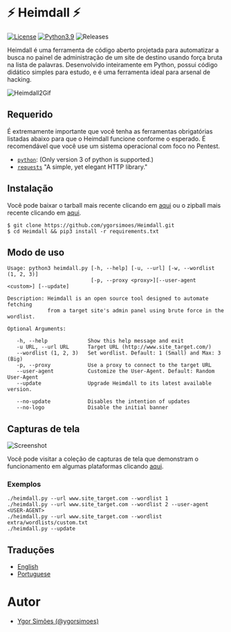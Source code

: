 # ⚡️ Heimdall ⚡️
[![License](https://img.shields.io/badge/License-MIT-critical.svg?style=flat&logo=)](https://github.com/ygorsimoes/Heimdall/blob/master/LICENSE) [![Python3.9](https://img.shields.io/badge/Python-3.9-yellow.svg?style=flat&logo=python)](https://www.python.org/) ![Releases](https://img.shields.io/badge/release-v5.0--stable-green)

Heimdall é uma ferramenta de código aberto projetada para automatizar a busca no painel de administração de um site de destino usando força bruta na lista de palavras. Desenvolvido inteiramente em Python, possui código didático simples para estudo, e é uma ferramenta ideal para arsenal de hacking.

![Heimdall2Gif](https://raw.githubusercontent.com/ygorsimoes/Heimdall/master/doc/images/heimdall2.gif)

## Requerido

É extremamente importante que você tenha as ferramentas obrigatórias listadas abaixo para que o Heimdall funcione conforme o esperado.
É recomendável que você use um sistema operacional com foco no Pentest.

* [`python`](https://www.python.org/): (Only version 3 of python is supported.)
* [`requests`](https://requests.readthedocs.io/) "A simple, yet elegant HTTP library."

## Instalação

Você pode baixar o tarball mais recente clicando em [aqui](https://github.com/ygorsimoes/Heimdall/tarball/master) ou o zipball mais recente clicando em [aqui](https://github.com/ygorsimoes/Heimdall/zipball/master).

    $ git clone https://github.com/ygorsimoes/Heimdall.git
    $ cd Heimdall && pip3 install -r requirements.txt

## Modo de uso

```
Usage: python3 heimdall.py [-h, --help] [-u, --url] [-w, --wordlist (1, 2, 3)]
                           [-p, --proxy <proxy>][--user-agent <custom>] [--update]

Description: Heimdall is an open source tool designed to automate fetching 
             from a target site's admin panel using brute force in the wordlist.

Optional Arguments:

   -h, --help             Show this help message and exit
   -u URL, --url URL      Target URL (http://www.site_target.com/)
   --wordlist (1, 2, 3)   Set wordlist. Default: 1 (Small) and Max: 3 (Big)
   -p, --proxy            Use a proxy to connect to the target URL
   --user-agent           Customize the User-Agent. Default: Random User-Agent
   --update               Upgrade Heimdall to its latest available version.
   
   --no-update            Disables the intention of updates
   --no-logo              Disable the initial banner
```

## Capturas de tela

![Screenshot](https://raw.githubusercontent.com/ygorsimoes/Heimdall/master/doc/images/screenshots/screenshot.png)

Você pode visitar a coleção de capturas de tela que demonstram o funcionamento em algumas plataformas clicando [aqui](https://github.com/ygorsimoes/Heimdall/tree/master/doc/images/screenshots).

### Exemplos

```
./heimdall.py --url www.site_target.com --wordlist 1
./heimdall.py --url www.site_target.com --wordlist 2 --user-agent <USER-AGENT>
./heimdall.py --url www.site_target.com --wordlist extra/wordlists/custom.txt
./heimdall.py --update
```

## Traduções

* [English](https://github.com/ygorsimoes/Heimdall/blob/master/README.md)
* [Portuguese](https://github.com/ygorsimoes/Heimdall/blob/master/doc/translations/README-pt-BR.md)

# Autor
* [Ygor Simões (@ygorsimoes)](https://github.com/ygorsimoes/)